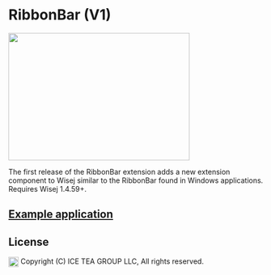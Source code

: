 RibbonBar (V1)
====

<img src="https://raw.githubusercontent.com/iceteagroup/wisej-extensions/master/Support/Images/RibbonBar.png" width="358" height="252">

The first release of the RibbonBar extension adds a new extension component to Wisej similar to the RibbonBar found in Windows applications. Requires Wisej 1.4.59+.

## [Example application](https://github.com/iceteagroup/wisej-examples/tree/master/RibbonBar)

License
-------
<img src="http://iceteagroup.com/wp-content/uploads/2017/01/Square-64x64-trasp.png" height="20" align="top"> Copyright (C) ICE TEA GROUP LLC, All rights reserved.
